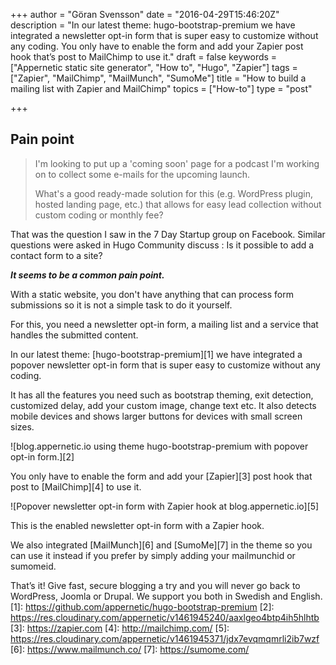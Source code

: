 +++
author = "Göran Svensson"
date = "2016-04-29T15:46:20Z"
description = "In our latest theme: hugo-bootstrap-premium we have integrated a newsletter opt-in form that is super easy to customize without any coding. You only have to enable the form and add your Zapier post hook that’s post to MailChimp to use it."
draft = false
keywords = ["Appernetic static site generator", "How to", "Hugo", "Zapier"]
tags = ["Zapier", "MailChimp", "MailMunch", "SumoMe"]
title = "How to build a mailing list with Zapier and MailChimp"
topics = ["How-to"]
type = "post"

+++
## Pain point

> I'm looking to put up a 'coming soon' page for a podcast I'm working
> on to collect some e-mails for the upcoming launch.
> 
> What's a good ready-made solution for this (e.g. WordPress plugin,
> hosted landing page, etc.) that allows for easy lead collection
> without custom coding or monthly fee?

That was the question I saw in the 7 Day Startup group on Facebook. Similar questions were asked in Hugo Community discuss : Is it possible to add a contact form to a site?

***It seems to be a common pain point.***

With a static website, you don't have anything that can process form submissions so it is not a simple task to do it yourself. 

For this, you need a newsletter opt-in form, a mailing list and a service that handles the submitted content.

In our latest theme: [hugo-bootstrap-premium][1] we have integrated a popover newsletter opt-in form that is super easy to customize without any coding.

It has all the features you need such as bootstrap theming, exit detection, customized delay, add your custom image, change text etc. It also detects mobile devices and shows larger buttons for devices with small screen sizes.

![blog.appernetic.io using theme hugo-bootstrap-premium with popover opt-in form.][2]

You only have to enable the form and add your [Zapier][3] post hook that post to [MailChimp][4] to use it. 

![Popover newsletter opt-in form with Zapier hook at blog.appernetic.io][5]

This is  the enabled newsletter opt-in form with a Zapier hook.

We also integrated [MailMunch][6] and [SumoMe][7] in the theme so you can use it instead  if you prefer by simply adding your mailmunchid or sumomeid.

That’s it! Give fast, secure blogging a try and you will never go back to WordPress, Joomla or Drupal. We support you both in Swedish and English.
  [1]: https://github.com/appernetic/hugo-bootstrap-premium
  [2]: https://res.cloudinary.com/appernetic/v1461945240/aaxlgeo4btp4ih5hlhtb
  [3]: https://zapier.com
  [4]: http://mailchimp.com/
  [5]: https://res.cloudinary.com/appernetic/v1461945371/jdx7evqmqmrli2ib7wzf
  [6]: https://www.mailmunch.co/
  [7]: https://sumome.com/
